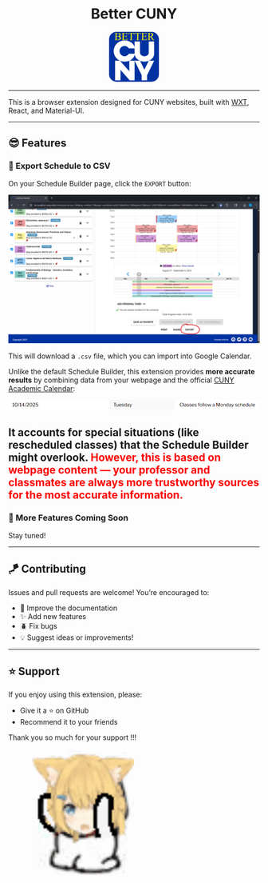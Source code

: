 <div align="center">
  <h1>Better CUNY</h1>
  <img src="assets/docs/cunylogo.png" alt="logo" style="width: 100px; border-radius: 15%" />
</div>

---

This is a browser extension designed for CUNY websites, built with [WXT](https://wxt.dev/), React, and Material-UI.

---

## 😎 Features

### 📆 Export Schedule to CSV

On your Schedule Builder page, click the `EXPORT` button:

![img.png](assets/docs/img.png)

This will download a `.csv` file, which you can import into Google Calendar.

Unlike the default Schedule Builder, this extension provides **more accurate results** by combining data from your webpage and the official [CUNY Academic Calendar](https://www.cuny.edu/academics/academic-calendars/):

![img_1.png](assets/docs/img_1.png)

It accounts for special situations (like rescheduled classes) that the Schedule Builder might overlook.
<font style="color:red">However, this is based on webpage content — your professor and classmates are always more trustworthy sources for the most accurate information.</font>
---

### 🤖 More Features Coming Soon

Stay tuned!

---

## 🪁 Contributing

Issues and pull requests are welcome! You’re encouraged to:

- 📄 Improve the documentation
- ✨ Add new features
- 🪲 Fix bugs
- 💡 Suggest ideas or improvements!

---

## ⭐ Support

If you enjoy using this extension, please:

- Give it a ⭐ on GitHub
- Recommend it to your friends

Thank you so much for your support !!!

<img style="width: 18em;" src="assets/docs/kneel.gif"  alt="kneel"/>

